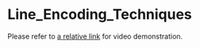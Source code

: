 # Line_Encoding_Techniques
 
Please refer to [a relative link](LineCoding-1.m4v) for video demonstration.
